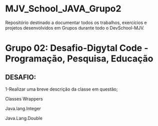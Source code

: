 # MJV_School_JAVA_Grupo2
Repositório destinado a documentar todos os trabalhos, exercícios e projetos desenvolvidos em Grupos durante todo o DevSchool-MJV.
<h1>Grupo 02: Desafio-Digytal Code - Programação, Pesquisa, Educação</h1>
<h2>DESAFIO:</h2>
<p>1-Realizar uma breve descrição da classe em questão;</p>
<p>Classes Wrappers</p>
<p>Java.lang.Integer</p>
<p>Java.Lang.Double</p>
